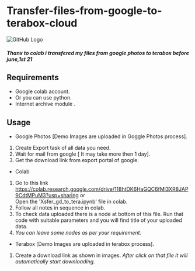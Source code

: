 # Transfer-files-from-google-to-terabox-cloud

 ![GitHub Logo](https://raw.githubusercontent.com/sandeepyadav1478/Transfer-files-from-google-to-terabox-cloud/main/template.png)
 
 <h5>Thanx to colab i transfered my files from google photos to terabox before june,1st 21</h5> 
 
## Requirements
 
 * Google colab account.
 * Or you can use python.
 * Internet archive module .

## Usage

 * Google Photos [Demo Images are uploaded in Goggle Photos process].
  1. Create Export task of all data you need.
  2. Wait for mail from google [ It may take more then 1 day].
  3. Get the download link from export portal of google.
 
 * Colab 
  1. Go to this link https://colab.research.google.com/drive/118htDK6HaGQC6fMl3XR8JAP9CdtMPuM3?usp=sharing or <br/> Open the 'Xsfer_gd_to_tera.ipynb' file in colab.
  2. Follow all notes in sequence in colab.
  3. To check data uploaded there is a node at bottom of this file. Run that code with suitable parameters and you will find title of your uploaded data.
  4. _*You can leave some nodes as per your requirement.*_
 
 * Terabox [Demo Images are uploaded in terabox process].
  1. Create a download link as shown in images. *After click on that file it will automatically start downloading.*
